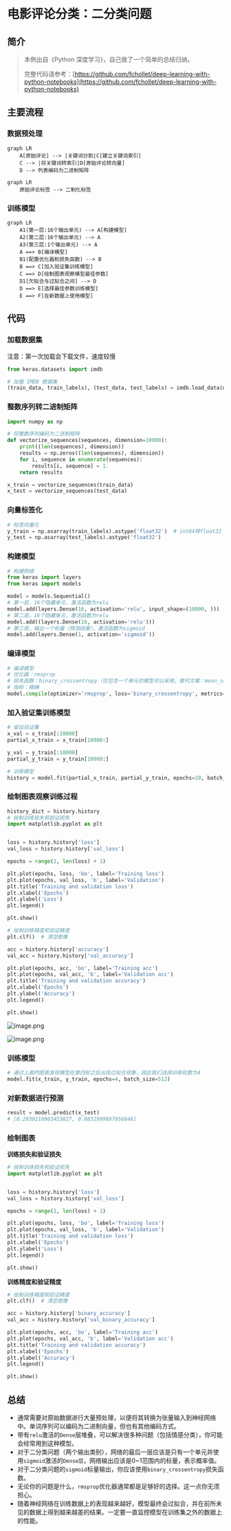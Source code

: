 # 电影评论分类：二分类问题

## 简介

> 本例出自《Python 深度学习》，自己做了一个简单的总结归纳。
>
> 完整代码请参考：[https://github.com/fchollet/deep-learning-with-python-notebooks](https://github.com/fchollet/deep-learning-with-python-notebooks)

## 主要流程

### 数据预处理

```mermaid
graph LR
	A[原始评论] --> |关键词分割|C[建立关键词索引]
	C --> |将关键词转索引|D[原始评论转向量]
	D --> 列表编码为二进制矩阵
```

```mermaid
graph LR
	原始评论标签 --> 二制化标签
```

### 训练模型

```mermaid
graph LR
	A1(第一层:16个输出单元) --> A[构建模型]
	A2(第二层:16个输出单元) --> A
	A3(第三层:1个输出单元) --> A
	A ==> B[编译模型]
	B1(配置优化器和损失函数) --> B
	B ==> C[加入验证集训练模型]
	C ==> D[绘制图表观察模型最佳参数]
	D1[欠拟合与过拟合之间] --> D
	D ==> E[选择最佳参数训练模型]
	E ==> F[在新数据上使用模型]
```

## 代码

### 加载数据集

注意：第一次加载会下载文件，速度较慢

```python
from keras.datasets import imdb

# 加载 IMDB 数据集
(train_data, train_labels), (test_data, test_labels) = imdb.load_data(num_words=10000)  # 取一万个词
```

### 整数序列转二进制矩阵

```python
import numpy as np

# 将整数序列编码为二进制矩阵
def vectorize_sequences(sequences, dimension=10000):
    print((len(sequences), dimension))
    results = np.zeros((len(sequences), dimension))
    for i, sequence in enumerate(sequences):
        results[i, sequence] = 1.
    return results

x_train = vectorize_sequences(train_data)
x_test = vectorize_sequences(test_data)
```

### 向量标签化

```python
# 标签向量化
y_train = np.asarray(train_labels).astype('float32')  # int64转float32
y_test = np.asarray(test_labels).astype('float32')
```

### 构建模型

```python
# 构建网络
from keras import layers
from keras import models

model = models.Sequential()
# 第一层，16个隐藏单元，激活函数为relu
model.add(layers.Dense(16, activation='relu', input_shape=(10000, )))
# 第二层，16个隐藏单元，激活函数为relu
model.add((layers.Dense(16, activation='relu')))
# 第三层，输出一个标量（预测结果），激活函数为sigmoid
model.add(layers.Dense(1, activation='sigmoid'))
```

### 编译模型

```python
# 编译模型
# 优化器：rmsprop
# 损失函数：binary_crossentropy（仅包含一个单元的模型可以采用，替代方案：mean_squared_error）
# 指标：精确
model.compile(optimizer='rmsprop', loss='binary_crossentropy', metrics=['accuracy'])
```

### 加入验证集训练模型

```python
# 留出验证集
x_val = x_train[:10000]
partial_x_train = x_train[10000:]

y_val = y_train[:10000]
partial_y_train = y_train[10000:]

# 训练模型
history = model.fit(partial_x_train, partial_y_train, epochs=20, batch_size=512, validation_data=(x_val, y_val))
```

### 绘制图表观察训练过程

```python
history_dict = history.history
# 绘制训练损失和验证损失
import matplotlib.pyplot as plt


loss = history.history['loss']
val_loss = history.history['val_loss']

epochs = range(1, len(loss) + 1)

plt.plot(epochs, loss, 'bo', label='Training loss')
plt.plot(epochs, val_loss, 'b', label='Validation')
plt.title('Training and validation loss')
plt.xlabel('Epochs')
plt.ylabel('Loss')
plt.legend()

plt.show()

# 绘制训练精度和验证精度
plt.clf()  # 清空图像

acc = history.history['accuracy']
val_acc = history.history['val_accuracy']

plt.plot(epochs, acc, 'bo', label='Training acc')
plt.plot(epochs, val_acc, 'b', label='Validation acc')
plt.title('Training and validation accuracy')
plt.xlabel('Epochs')
plt.ylabel('Accuracy')
plt.legend()

plt.show()
```

![image.png](https://raw.githubusercontent.com/wlynxg/pic/main/2025/06/01/20250601-165215.png)

![image.png](https://raw.githubusercontent.com/wlynxg/pic/main/2025/06/01/20250601-165226.png)

### 训练模型

```python
# 通过上面的图表发现模型在第四轮之后出现过拟合现象，因此我们选择训练轮数为4
model.fit(x_train, y_train, epochs=4, batch_size=512)
```

### 对新数据进行预测

```python
result = model.predict(x_test)
# [0.2930210903453827, 0.8831999897956848]
```

### 绘制图表

**训练损失和验证损失**

```python
# 绘制训练损失和验证损失
import matplotlib.pyplot as plt


loss = history.history['loss']
val_loss = history.history['val_loss']

epochs = range(1, len(loss) + 1)

plt.plot(epochs, loss, 'bo', label='Training loss')
plt.plot(epochs, val_loss, 'b', label='Validation')
plt.title('Training and validation loss')
plt.xlabel('Epochs')
plt.ylabel('Loss')
plt.legend()

plt.show()
```

**训练精度和验证精度**

```python
# 绘制训练精度和验证精度
plt.clf()  # 清空图像

acc = history.history['binary_accuracy']
val_acc = history.history['val_binary_accuracy']

plt.plot(epochs, acc, 'bo', label='Training acc')
plt.plot(epochs, val_acc, 'b', label='Validation acc')
plt.title('Training and validation accuracy')
plt.xlabel('Epochs')
plt.ylabel('Accuracy')
plt.legend()

plt.show()
```

## 总结

- 通常需要对原始数据进行大量预处理，以便将其转换为张量输入到神经网络中。单词序列可以编码为二进制向量，但也有其他编码方式。
- 带有`relu`激活的`Dense`层堆叠，可以解决很多种问题（包括情感分类），你可能会经常用到这种模型。
- 对于二分类问题（两个输出类别），网络的最后一层应该是只有一个单元并使用`sigmoid`激活的`Dense层`，网络输出应该是0~1范围内的标量，表示概率值。
- 对于二分类问题的`sigmoid`标量输出，你应该使用`binary_crossentropy`损失函数。
- 无论你的问题是什么，`rmsprop`优化器通常都是足够好的选择。这一点你无须担心。
- 随着神经网络在训练数据上的表现越来越好，模型最终会过拟合，并在前所未见的数据上得到越来越差的结果。一定要一直监控模型在训练集之外的数据上的性能。